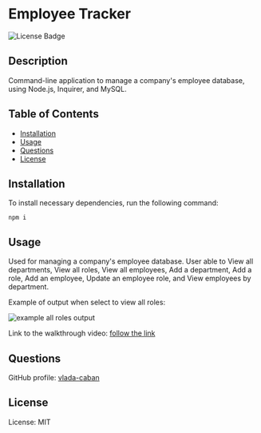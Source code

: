 # Employee Tracker
![License Badge](https://img.shields.io/badge/License-MIT-green)

## Description 

Command-line application to manage a company's employee database, using Node.js, Inquirer, and MySQL.

## Table of Contents

- [Installation](#installation)
- [Usage](#usage)
- [Questions](#questions)
- [License](#license)

## Installation

To install necessary dependencies, run the following command:

```npm i```

## Usage

Used for managing a company's employee database.
User able to View all departments, View all roles, View all employees, Add a department, Add a role, Add an employee, Update an employee role, and View employees by department.

Example of output when select to view all roles:

![example all roles output](./assets/images/all-roles.png) 

Link to the walkthrough video: [follow the link](https://drive.google.com/file/d/1ngBuHJEbwvjobsgECT1fOLF18YpqiVV1/view?usp=sharing)


## Questions
GitHub profile: [vlada-caban](https://github.com/vlada-caban)

## License 
  License: MIT